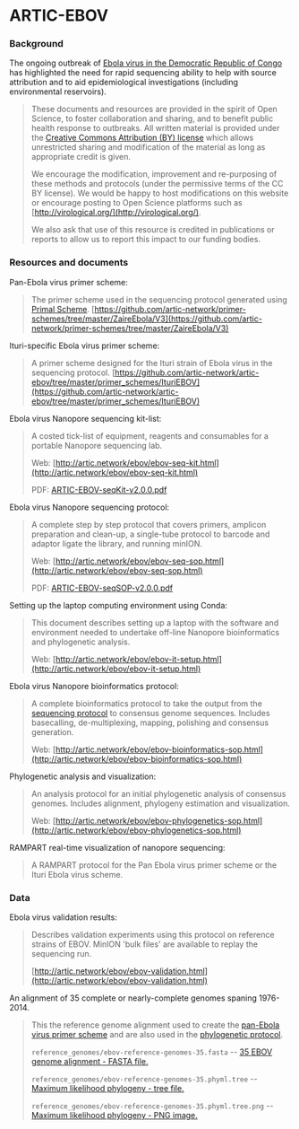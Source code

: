 # ARTIC-EBOV

### Background

The ongoing outbreak of [Ebola virus in the Democratic Republic of Congo](http://www.who.int/emergencies/crises/cod/en/) has highlighted the need for rapid sequencing ability to help with source attribution and to aid epidemiological investigations (including environmental reservoirs).

> These documents and resources are provided in the spirit of Open Science, to foster collaboration and sharing, and to benefit public health response to outbreaks. All written material is provided under the [Creative Commons Attribution (BY) license](http://creativecommons.org/licenses/by/4.0/) which allows unrestricted sharing and modification of the material as long as appropriate credit is given. 
> 
> We  encourage the modification, improvement and re-purposing of these methods and protocols (under the permissive terms of the CC BY license). We would be happy to host modifications on this website or encourage posting to Open Science platforms such as [http://virological.org/](http://virological.org/).
> 
> We also ask that use of this resource is credited in publications or reports to allow us to report this impact to our funding bodies. 

### Resources and documents

Pan-Ebola virus primer scheme: 
> The primer scheme used in the sequencing protocol generated using [Primal Scheme](http://http://primal.zibraproject.org).
> [https://github.com/artic-network/primer-schemes/tree/master/ZaireEbola/V3](https://github.com/artic-network/primer-schemes/tree/master/ZaireEbola/V3) 

Ituri-specific Ebola virus primer scheme: 
> A primer scheme designed for the Ituri strain of Ebola virus in the sequencing protocol.
> [https://github.com/artic-network/artic-ebov/tree/master/primer_schemes/IturiEBOV](https://github.com/artic-network/artic-ebov/tree/master/primer_schemes/IturiEBOV) 

Ebola virus Nanopore sequencing kit-list:
> A costed tick-list of equipment, reagents and consumables for a portable Nanopore sequencing lab. 
>
> Web: [http://artic.network/ebov/ebov-seq-kit.html](http://artic.network/ebov/ebov-seq-kit.html)
>
> PDF: [ARTIC-EBOV-seqKit-v2.0.0.pdf](documents/ARTIC-EBOV-seqKit-v2.0.0.pdf)

Ebola virus Nanopore sequencing protocol:
> A complete step by step protocol that covers primers, amplicon preparation and clean-up, a single-tube protocol to barcode and adaptor ligate the library, and running minION.
>
> Web: [http://artic.network/ebov/ebov-seq-sop.html](http://artic.network/ebov/ebov-seq-sop.html)
>
> PDF: [ARTIC-EBOV-seqSOP-v2.0.0.pdf](documents/ARTIC-EBOV-seqSOP-v2.0.0.pdf)

Setting up the laptop computing environment using Conda:
> This document describes setting up a laptop with the software and environment needed to undertake off-line Nanopore bioinformatics and phylogenetic analysis.
>
> Web: [http://artic.network/ebov/ebov-it-setup.html](http://artic.network/ebov/ebov-it-setup.html)
<!-- : PDF: --> 

Ebola virus Nanopore bioinformatics protocol:
> A complete bioinformatics protocol to take the output from the [sequencing protocol](http://artic.network/ebov/ebov-seq-sop.html) to consensus genome sequences. Includes basecalling, de-multiplexing, mapping, polishing and consensus generation.
>
> Web: [http://artic.network/ebov/ebov-bioinformatics-sop.html](http://artic.network/ebov/ebov-bioinformatics-sop.html)
<!-- : PDF: --> 

Phylogenetic analysis and visualization:
> An analysis protocol for an initial phylogenetic analysis of consensus genomes. Includes alignment, phylogeny estimation and visualization.
>
> Web: [http://artic.network/ebov/ebov-phylogenetics-sop.html](http://artic.network/ebov/ebov-phylogenetics-sop.html)
<!-- : PDF: --> 

RAMPART real-time visualization of nanopore sequencing:
> A RAMPART protocol for the Pan Ebola virus primer scheme or the Ituri Ebola virus scheme.

### Data

Ebola virus validation results:
> Describes validation experiments using this protocol on reference strains of EBOV. MinION 'bulk files' are available to replay the sequencing run.
>
> [http://artic.network/ebov/ebov-validation.html](http://artic.network/ebov/ebov-validation.html)

An alignment of 35 complete or nearly-complete genomes spaning 1976-2014.
> This the reference genome alignment used to create the [pan-Ebola virus primer scheme](https://github.com/artic-network/primer-schemes/tree/master/ZaireEbola/V2) and are also used in the [phylogenetic protocol](http://artic.network/ebov/ebov-phylogenetics-sop.html).
>
> `reference_genomes/ebov-reference-genomes-35.fasta` -- [35 EBOV genome alignment - FASTA file.](reference_genomes/ebov-reference-genomes-35.fasta)
>
> `reference_genomes/ebov-reference-genomes-35.phyml.tree` -- [Maximum likelihood phylogeny - tree file.](reference_genomes/ebov-reference-genomes-35.phyml.tree)
>
> `reference_genomes/ebov-reference-genomes-35.phyml.tree.png` -- [Maximum likelihood phylogeny - PNG image.](reference_genomes/ebov-reference-genomes-35.phyml.tree.png)
